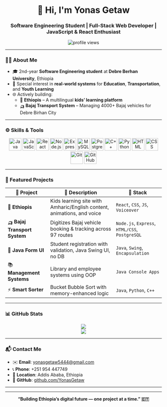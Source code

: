<!-- GitHub README for Yonas Getaw -->

<h1 align="center">👋 Hi, I'm Yonas Getaw</h1>
<h3 align="center">Software Engineering Student | Full-Stack Web Developer | JavaScript & React Enthusiast</h3>

<p align="center">
  <img src="https://komarev.com/ghpvc/?username=yonasgetaw&label=Profile%20views&color=0e75b6&style=flat" alt="profile views" />
</p>

---

### 🧑‍💻 About Me

- 🎓 2nd-year **Software Engineering student** at **Debre Berhan University**, Ethiopia  
- 🔬 Special interest in **real-world systems** for **Education**, **Transportation**, and **Youth Learning**
- 🌐 Actively building:
  - 🧒 **Ethiopis** – A multilingual **kids’ learning platform**
  - 🛺 **Bajaj Transport System** – Managing 4000+ Bajaj vehicles for Debre Birhan City
---

### ⚙️ Skills & Tools

<div align="center">

<!-- Programming Languages -->
<img src="https://cdn.jsdelivr.net/gh/devicons/devicon/icons/java/java-original.svg" title="Java" width="40"/>
<img src="https://cdn.jsdelivr.net/gh/devicons/devicon/icons/javascript/javascript-original.svg" title="JavaScript" width="40"/>
<img src="https://cdn.jsdelivr.net/gh/devicons/devicon/icons/react/react-original.svg" title="React" width="40"/>
<img src="https://cdn.jsdelivr.net/gh/devicons/devicon/icons/nodejs/nodejs-original.svg" title="Node.js" width="40"/>
<img src="https://cdn.jsdelivr.net/gh/devicons/devicon/icons/express/express-original.svg" title="Express.js" width="40"/>
<img src="https://cdn.jsdelivr.net/gh/devicons/devicon/icons/mysql/mysql-original.svg" title="MySQL" width="40"/>
<img src="https://cdn.jsdelivr.net/gh/devicons/devicon/icons/postgresql/postgresql-original.svg" title="PostgreSQL" width="40"/>
<img src="https://cdn.jsdelivr.net/gh/devicons/devicon/icons/cplusplus/cplusplus-original.svg" title="C++" width="40"/>
<img src="https://cdn.jsdelivr.net/gh/devicons/devicon/icons/python/python-original.svg" title="Python" width="40"/>
<img src="https://cdn.jsdelivr.net/gh/devicons/devicon/icons/html5/html5-original.svg" title="HTML" width="40"/>
<img src="https://cdn.jsdelivr.net/gh/devicons/devicon/icons/css3/css3-original.svg" title="CSS" width="40"/>
<img src="https://cdn.jsdelivr.net/gh/devicons/devicon/icons/git/git-original.svg" title="Git" width="40"/>
<img src="https://cdn.jsdelivr.net/gh/devicons/devicon/icons/github/github-original.svg" title="GitHub" width="40"/>

</div>

---

### 🚀 Featured Projects

| 🔧 Project | 📝 Description | 🧰 Stack |
|-----------|----------------|----------|
| 🎨 **Ethiopis** | Kids learning site with Amharic/English content, animations, and voice | `React`, `CSS`, `JS`, `Voiceover` |
| 🛺 **Bajaj Transport System** | Digitizes Bajaj vehicle booking & tracking across 97 routes | `Node.js`, `Express`, `HTML/CSS`, `PostgreSQL` |
| 🧾 **Java Form UI** | Student registration with validation, Java Swing UI, no DB | `Java`, `Swing`, `Encapsulation` |
| 📚 **Management Systems** | Library and employee systems using OOP | `Java Console Apps` |
| ⚡ **Smart Sorter** | Bucket Bubble Sort with memory-enhanced logic | `Java`, `Python`, `C++` |

---

### 📊 GitHub Stats

<p align="center">
  <img src="https://github-readme-stats.vercel.app/api?username=yonasgetaw&show_icons=true&theme=github_dark" />
  <br/>
  <img src="https://github-readme-streak-stats.herokuapp.com/?user=yonasgetaw&theme=github-dark" />
</p>

---

### 📬 Contact Me

- ✉️ **Email**: [yonasgetaw5444@gmail.com](mailto:yonasgetaw5444@gmail.com)  
- 📞 **Phone**: +251 954 447749  
- 📍 **Location**: Addis Ababa, Ethiopia  
- 🔗 **GitHub**: [github.com/YonasGetaw](https://github.com/YonasGetaw)

---


---

<p align="center"><b>“Building Ethiopia’s digital future — one project at a time.” 🇪🇹</b></p>
